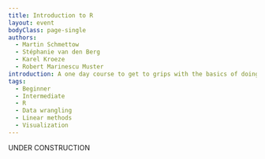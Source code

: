 ```yaml
---
title: Introduction to R
layout: event
bodyClass: page-single
authors:
  - Martin Schmettow
  - Stéphanie van den Berg
  - Karel Kroeze
  - Robert Marinescu Muster
introduction: A one day course to get to grips with the basics of doing analyses in R; importing, cleaning, modelling and visualizing data.
tags:
  - Beginner
  - Intermediate
  - R
  - Data wrangling
  - Linear methods
  - Visualization
---
```


UNDER CONSTRUCTION
